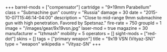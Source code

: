 +++
barrel-mods = ["compensator"]
cartridge = "9×19mm Parabellum"
class = "Submachine gun"
country = "Russia"
damage = 30
date = "2015-10-07T15:46:14-04:00"
description = "Close to mid-range 9mm submachine gun with high penetration. Favored by Spetsnaz."
fire-rate = 750
groupId = 1
image = "/images/gear/9x19vsn.jpg"
laser-mod = true
magazine = 30
manufacturer = "Izhmash"
mobility = 5
operators = []
sight-mods = ["red-dot"]
skins = []
tags = ["primary weapon"]
title = "9x19 VSN (Vityaz-SN)"
type = "weapon"
wikipedia = "Vityaz-SN"
+++
